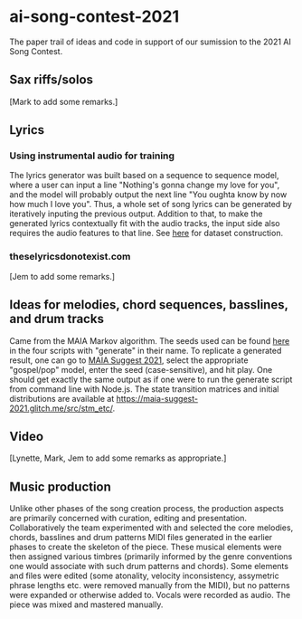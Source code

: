 # ai-song-contest-2021
The paper trail of ideas and code in support of our sumission to the 2021 AI Song Contest.

## Sax riffs/solos
[Mark to add some remarks.]

## Lyrics

### Using instrumental audio for training
The lyrics generator was built based on a sequence to sequence model, where a user can input a line "Nothing's gonna change my love for you", and the model will probably output the next line "You oughta know by now how much I love you". Thus, a whole set of song lyrics can be generated by iteratively inputing the previous output. Addition to that, to make the generated lyrics contextually fit with the audio tracks, the input side also requires the audio features to that line. See [here](https://github.com/mstrcyork/ai-song-contest-2021/blob/main/conversations/agenda_and_convo_20210422.md) for dataset construction.

### theselyricsdonotexist.com
[Jem to add some remarks.]

## Ideas for melodies, chord sequences, basslines, and drum tracks
Came from the MAIA Markov algorithm. The seeds used can be found [here](https://github.com/mstrcyork/ai-song-contest-2021/tree/main/algorithms/run_maia_markov) in the four scripts with "generate" in their name. To replicate a generated result, one can go to [MAIA Suggest 2021](https://maia-suggest-2021.glitch.me), select the appropriate "gospel/pop" model, enter the seed (case-sensitive), and hit play. One should get exactly the same output as if one were to run the generate script from command line with Node.js. The state transition matrices and initial distributions are available at https://maia-suggest-2021.glitch.me/src/stm_etc/.

## Video
[Lynette, Mark, Jem to add some remarks as appropriate.]


## Music production
Unlike other phases of the song creation process, the production aspects are primarily concerned with curation, editing and presentation. Collaboratively the team experimented with and selected the core melodies, chords, basslines and drum patterns MIDI files generated in the earlier phases to create the skeleton of the piece. These musical elements were then assigned various timbres (primarily informed by the genre conventions one would associate with such drum patterns and chords). Some elements and files were edited (some atonality, velocity inconsistency, assymetric phrase lengths etc. were removed manually from the MIDI), but no patterns were expanded or otherwise added to. Vocals were recorded as audio. The piece was mixed and mastered manually.
